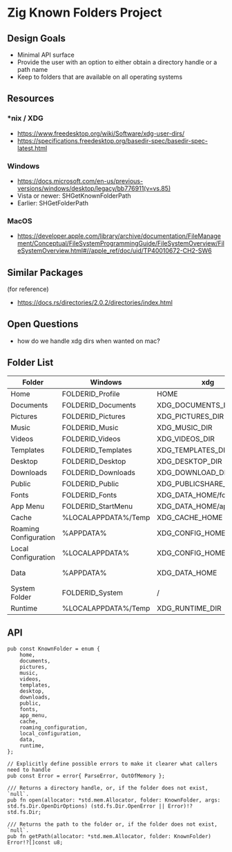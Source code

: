 # Zig Known Folders Project

## Design Goals

- Minimal API surface
- Provide the user with an option to either obtain a directory handle or a path name
- Keep to folders that are available on all operating systems

## Resources

### *nix / XDG
- https://www.freedesktop.org/wiki/Software/xdg-user-dirs/
- https://specifications.freedesktop.org/basedir-spec/basedir-spec-latest.html

### Windows
- https://docs.microsoft.com/en-us/previous-versions/windows/desktop/legacy/bb776911(v=vs.85)
- Vista or newer: SHGetKnownFolderPath
- Earlier: SHGetFolderPath

### MacOS
- https://developer.apple.com/library/archive/documentation/FileManagement/Conceptual/FileSystemProgrammingGuide/FileSystemOverview/FileSystemOverview.html#//apple_ref/doc/uid/TP40010672-CH2-SW6

## Similar Packages
(for reference)

- https://docs.rs/directories/2.0.2/directories/index.html

## Open Questions
- how do we handle xdg dirs when wanted on mac?

## Folder List

| Folder                | Windows                  | xdg                        | MacOS |
|-----------------------|--------------------------|----------------------------|-----------|
| Home                  | FOLDERID_Profile         | HOME                       | HOME |
| Documents             | FOLDERID_Documents       | XDG_DOCUMENTS_DIR          | HOME/Documents |
| Pictures              | FOLDERID_Pictures        | XDG_PICTURES_DIR           | HOME/Pictures |
| Music                 | FOLDERID_Music           | XDG_MUSIC_DIR              | HOME/Music |
| Videos                | FOLDERID_Videos          | XDG_VIDEOS_DIR             | HOME/Movies |
| Templates             | FOLDERID_Templates       | XDG_TEMPLATES_DIR          | (N/A) |
| Desktop               | FOLDERID_Desktop         | XDG_DESKTOP_DIR            | HOME/Desktop |
| Downloads             | FOLDERID_Downloads       | XDG_DOWNLOAD_DIR           | HOME/Downloads |
| Public                | FOLDERID_Public          | XDG_PUBLICSHARE_DIR        | HOME/Public |
| Fonts                 | FOLDERID_Fonts           | XDG_DATA_HOME/fonts        | HOME/Library/Fonts |
| App Menu              | FOLDERID_StartMenu       | XDG_DATA_HOME/applications | HOME/Applications |
| Cache                 | %LOCALAPPDATA%/Temp      | XDG_CACHE_HOME             | HOME/Library/Caches |
| Roaming Configuration | %APPDATA%	           | XDG_CONFIG_HOME            | HOME/Library/Preferences |
| Local Configuration   | %LOCALAPPDATA%           | XDG_CONFIG_HOME            | HOME/Library/Application Support |
| Data                  | %APPDATA%                | XDG_DATA_HOME              | HOME/Library/Application Support | 
| System Folder         | FOLDERID_System          | /                          | / |
| Runtime               | %LOCALAPPDATA%/Temp      | XDG_RUNTIME_DIR            | ? |

## API
```zig
pub const KnownFolder = enum {
    home,
    documents,
    pictures,
    music,
    videos,
    templates,
    desktop,
    downloads,
    public,
    fonts,
    app_menu,
    cache,
    roaming_configuration,
    local_configuration,
    data,
    runtime,
};

// Explicitly define possible errors to make it clearer what callers need to handle
pub const Error = error{ ParseError, OutOfMemory };

/// Returns a directory handle, or, if the folder does not exist, `null`.
pub fn open(allocator: *std.mem.Allocator, folder: KnownFolder, args: std.fs.Dir.OpenDirOptions) (std.fs.Dir.OpenError || Error)!?std.fs.Dir;

/// Returns the path to the folder or, if the folder does not exist, `null`.
pub fn getPath(allocator: *std.mem.Allocator, folder: KnownFolder) Error!?[]const u8;

```
